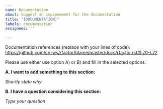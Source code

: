 ```yaml
---
name: Documentation
about: Suggest an improvement for the documentation
title: "[DOCUMENTATION]"
labels: documentation
assignees: ''

---
```

Documentation references (replace with your lines of code): https://github.com/cn-ws/rfactor/blame/master/docs/rfactor.rst#L70-L72

Please use either use option A) or B) and fill in the selected options:

**A. I want to add something to this section:**

*Shortly state why*

**B. I have a question considering this section:**

*Type your question*
